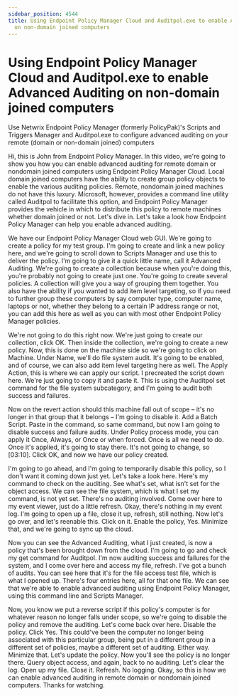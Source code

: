 ```yaml
---
sidebar_position: 4544
title: Using Endpoint Policy Manager Cloud and Auditpol.exe to enable Advanced Auditing
  on non-domain joined computers
---
```


# Using Endpoint Policy Manager Cloud and Auditpol.exe to enable Advanced Auditing on non-domain joined computers

Use Netwrix Endpoint Policy Manager (formerly PolicyPak)'s Scripts and Triggers Manager and Auditpol.exe to configure advanced auditing on your remote (domain or non-domain joined) computers

Hi, this is John from Endpoint Policy Manager. In this video, we're going to show you how you can enable advanced auditing for remote domain or nondomain joined computers using Endpoint Policy Manager Cloud. Local domain joined computers have the ability to create group policy objects to enable the various auditing policies. Remote, nondomain joined machines do not have this luxury. Microsoft, however, provides a command line utility called Auditpol to facilitate this option, and Endpoint Policy Manager provides the vehicle in which to distribute this policy to remote machines whether domain joined or not. Let's dive in. Let's take a look how Endpoint Policy Manager can help you enable advanced auditing.

We have our Endpoint Policy Manager Cloud web GUI. We're going to create a policy for my test group. I'm going to create and link a new policy here, and we're going to scroll down to Scripts Manager and use this to deliver the policy. I'm going to give it a quick little name, call it Advanced Auditing. We're going to create a collection because when you're doing this, you're probably not going to create just one. You're going to create several policies. A collection will give you a way of grouping them together. You also have the ability if you wanted to add item level targeting, so if you need to further group these computers by say computer type, computer name, laptops or not, whether they belong to a certain IP address range or not, you can add this here as well as you can with most other Endpoint Policy Manager policies.

We're not going to do this right now. We're just going to create our collection, click OK. Then inside the collection, we're going to create a new policy. Now, this is done on the machine side so we're going to click on Machine. Under Name, we'll do file system audit. It's going to be enabled, and of course, we can also add item level targeting here as well. The Apply Action, this is where we can apply our script. I precreated the script down here. We're just going to copy it and paste it. This is using the Auditpol set command for the file system subcategory, and I'm going to audit both success and failures.

Now on the revert action should this machine fall out of scope – it's no longer in that group that it belongs – I'm going to disable it. Add a Batch Script. Paste in the command, so same command, but now I am going to disable success and failure audits. Under Policy process mode, you can apply it Once, Always, or Once or when forced. Once is all we need to do. Once it's applied, it's going to stay there. It's not going to change, so [03:10]. Click OK, and now we have our policy created.

I'm going to go ahead, and I'm going to temporarily disable this policy, so I don't want it coming down just yet. Let's take a look here. Here's my command to check on the auditing. See what's set, what isn't set for the object access. We can see the file system, which is what I set my command, is not yet set. There's no auditing involved. Come over here to my event viewer, just do a little refresh. Okay, there's nothing in my event log. I'm going to open up a file, close it up, refresh, still nothing. Now let's go over, and let's reenable this. Click on it. Enable the policy, Yes. Minimize that, and we're going to sync up the cloud.

Now you can see the Advanced Auditing, what I just created, is now a policy that's been brought down from the cloud. I'm going to go and check my get command for Auditpol. I'm now auditing success and failures for the system, and I come over here and access my file, refresh. I've got a bunch of audits. You can see here that it's for the file access test file, which is what I opened up. There's four entries here, all for that one file. We can see that we're able to enable advanced auditing using Endpoint Policy Manager, using this command line and Scripts Manager.

Now, you know we put a reverse script if this policy's computer is for whatever reason no longer falls under scope, so we're going to disable the policy and remove the auditing. Let's come back over here. Disable the policy. Click Yes. This could've been the computer no longer being associated with this particular group, being put in a different group in a different set of policies, maybe a different set of auditing. Either way. Minimize that. Let's update the policy. Now you'll see the policy is no longer there. Query object access, and again, back to no auditing. Let's clear the log. Open up my file. Close it. Refresh. No logging. Okay, so this is how we can enable advanced auditing in remote domain or nondomain joined computers. Thanks for watching.